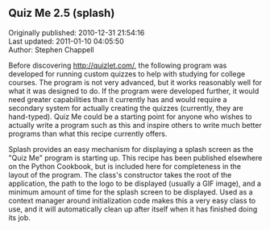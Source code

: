 ## Quiz Me 2.5 (splash)  
Originally published: 2010-12-31 21:54:16  
Last updated: 2011-01-10 04:05:50  
Author: Stephen Chappell  
  
Before discovering http://quizlet.com/, the following program was developed for running custom quizzes to help with studying for college courses. The program is not very advanced, but it works reasonably well for what it was designed to do. If the program were developed further, it would need greater capabilities than it currently has and would require a secondary system for actually creating the quizzes (currently, they are hand-typed). Quiz Me could be a starting point for anyone who wishes to actually write a program such as this and inspire others to write much better programs than what this recipe currently offers.

Splash provides an easy mechanism for displaying a splash screen as the "Quiz Me" program is starting up. This recipe has been published elsewhere on the Python Cookbook, but is included here for completeness in the layout of the program. The class's constructor takes the root of the application, the path to the logo to be displayed (usually a GIF image), and a minimum amount of time for the splash screen to be displayed. Used as a context manager around initialization code makes this a very easy class to use, and it will automatically clean up after itself when it has finished doing its job.